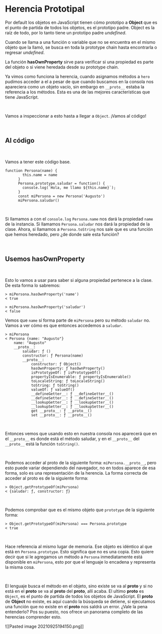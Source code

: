 # Herencia Prototipal

Por default los objetos en JavaScript tienen cómo prototipo a **Object** que es el punto de partida de todos los objetos, es el prototipo padre. Object es la raíz de todo, por lo tanto tiene un prototipo padre _undefined_.

Cuando se llama a una función o variable que no se encuentra en el mismo objeto que la llamó, se busca en toda la prototype chain hasta encontrarla o regresar _undefined_.

La función **hasOwnProperty** sirve para verificar si una propiedad es parte del objeto o si viene heredada desde su prototype chain.

Ya vimos como funciona la herencia, cuando asignamos métodos a `hero` pudimos acceder a el a pesar de que cuando buscamos en la consola nos apareciera como un objeto vacío, sin embargo en `__proto__` estaba la referencia a los métodos. Esta es una de las mejores características que tiene JavaScript.

‌

Vamos a inspeccionar a esto hasta a llegar a `Object`. ¡Vamos al código!

‌

## Al código

‌

Vamos a tener este código base.

```
function Persona(name) {
        this.name = name
      }
      Persona.prototype.saludar = function() {
        console.log(`Hola, me llamo ${this.name}`);
      }
      const miPersona = new Persona('Augusto')
      miPersona.saludar()
```

‌

Si llamamos a con el `console.log` `Persona.name` nos dará la propiedad `name` de la instancia. Si llamamos `Persona.saludar` nos dará la propiedad de la clase. Ahora, si llamamos a `Persona.toString` nos sale que es una función que hemos heredado, pero ¿de donde sale esta función?

‌

## Usemos hasOwnProperty

‌

Esto lo vamos a usar para saber si alguna propiedad pertenece a la clase. De esta forma lo sabremos:

```
> miPersona.hasOwnProperty('name')
< true
```

```
> miPersona.hasOwnProperty('saludar')
< false
```

Vemos que `name` sí forma parte de `miPersona` pero su método `saludar` no. Vamos a ver cómo es que entonces accedemos a `saludar`.

```
> miPersona
< Persona {name: "Augusto"}
    name: "Augusto"
    __proto__:
        saludar: ƒ ()
        constructor: ƒ Persona(name)
        __proto__:
            constructor: ƒ Object()
            hasOwnProperty: ƒ hasOwnProperty()
            isPrototypeOf: ƒ isPrototypeOf()
            propertyIsEnumerable: ƒ propertyIsEnumerable()
            toLocaleString: ƒ toLocaleString()
            toString: ƒ toString()
            valueOf: ƒ valueOf()
            __defineGetter__: ƒ __defineGetter__()
            __defineSetter__: ƒ __defineSetter__()
            __lookupGetter__: ƒ __lookupGetter__()
            __lookupSetter__: ƒ __lookupSetter__()
            get __proto__: ƒ __proto__()
            set __proto__: ƒ __proto__()     
```

‌

Entonces vemos que usando esto en nuestra consola nos aparecerá que en el `__proto__` es donde está el método saludar, y en el `__proto__` del `__proto__` está la función `toString()`.

‌

Podemos acceder al proto de la siguiente forma: `miPersona.__proto__`, pero esto puede variar dependiendo del navegador, no en todos aparece de esa forma, solo es una representación de la herencia. La forma correcta de acceder al proto es de la siguiente forma:

```
> Object.getPrototypeOf(miPersona)
< {saludar: ƒ, constructor: ƒ}
```

‌

Podemos comprobar que es el mismo objeto que `prototype` de la siguiente forma:

```
> Object.getPrototypeOf(miPersona) === Persona.prototype 
< true
```

‌

Hace referencia al mismo lugar de memoria. Ese objeto es idéntico al que está en `Persona.prototype`. Esto significa que no es una copia. Esto quiere decir que si le agregamos un método a `Persona` inmediatamente está disponible en `miPersona`, esto por que el lenguaje lo encadena y representa la misma cosa.

‌

El lenguaje busca el método en el objeto, sino existe se va al **proto** y si no está en el **proto** se va al **proto** del **proto**, allí acaba. El ultimo **proto** es `Object`, es el punto de partida de todos los objetos de JavaScript. El **proto** de **Object** no existe, es aquí cuando la búsqueda se detiene, si ejecutamos una función que no existe en el **proto** nos saldrá un error. ¿Vale la pena entenderlo? Pos su puesto, nos ofrece un panorama completo de las herencias comprender esto.

![[Pasted image 20210925194150.png]]